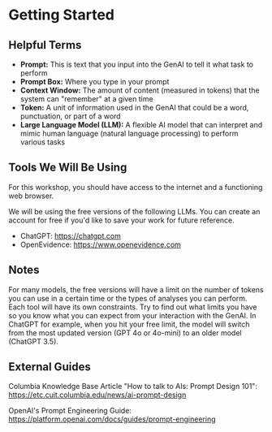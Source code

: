 # Getting Started

## Helpful Terms
- **Prompt:** This is text that you input into the GenAI to tell it what task to perform
- **Prompt Box:** Where you type in your prompt
- **Context Window:** The amount of content (measured in tokens) that the system can "remember" at a given time
- **Token:** A unit of information used in the GenAI that could be a word, punctuation, or part of a word
- **Large Language Model (LLM):** A flexible AI model that can interpret and mimic human language (natural language processing) to perform various tasks

## Tools We Will Be Using
For this workshop, you should have access to the internet and a functioning web browser.

We will be using the free versions of the following LLMs. You can create an account for free if you'd like to save your work for future reference.

- ChatGPT: https://chatgpt.com
- OpenEvidence: https://www.openevidence.com

## Notes
For many models, the free versions will have a limit on the number of tokens you can use in a certain time or the types of analyses you can perform. Each tool will have its own constraints. Try to find out what limits you have so you know what you can expect from your interaction with the GenAI. In ChatGPT for example, when you hit your free limit, the model will switch from the most updated version (GPT 4o or 4o-mini) to an older model (ChatGPT 3.5).

## External Guides
Columbia Knowledge Base Article "How to talk to AIs: Prompt Design 101": https://etc.cuit.columbia.edu/news/ai-prompt-design

OpenAI's Prompt Engineering Guide: https://platform.openai.com/docs/guides/prompt-engineering

